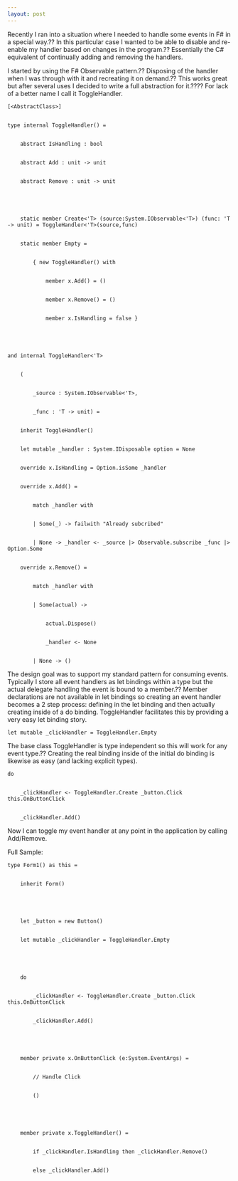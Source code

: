 ```yaml
---
layout: post
---
```

Recently I ran into a situation where I needed to handle some events in F# in
a special way.?? In this particular case I wanted to be able to disable and re-
enable my handler based on changes in the program.?? Essentially the C#
equivalent of continually adding and removing the handlers.

I started by using the F# Observable pattern.?? Disposing of the handler when I
was through with it and recreating it on demand.?? This works great but after
several uses I decided to write a full abstraction for it.???? For lack of a
better name I call it ToggleHandler.

    
    
    [<AbstractClass>]


    type internal ToggleHandler() =


        abstract IsHandling : bool


        abstract Add : unit -> unit


        abstract Remove : unit -> unit


       


        static member Create<'T> (source:System.IObservable<'T>) (func: 'T -> unit) = ToggleHandler<'T>(source,func)


        static member Empty = 


            { new ToggleHandler() with 


                member x.Add() = ()


                member x.Remove() = () 


                member x.IsHandling = false }


    


    and internal ToggleHandler<'T> 


        ( 


            _source : System.IObservable<'T>,


            _func : 'T -> unit) =  


        inherit ToggleHandler()


        let mutable _handler : System.IDisposable option = None


        override x.IsHandling = Option.isSome _handler


        override x.Add() = 


            match _handler with


            | Some(_) -> failwith "Already subcribed"


            | None -> _handler <- _source |> Observable.subscribe _func |> Option.Some


        override x.Remove() =


            match _handler with


            | Some(actual) -> 


                actual.Dispose()


                _handler <- None


            | None -> ()

The design goal was to support my standard pattern for consuming events.
Typically I store all event handlers as let bindings within a type but the
actual delegate handling the event is bound to a member.?? Member declarations
are not available in let bindings so creating an event handler becomes a 2
step process: defining in the let binding and then actually creating inside of
a do binding. ToggleHandler facilitates this by providing a very easy let
binding story.

    
    
    let mutable _clickHandler = ToggleHandler.Empty

The base class ToggleHandler is type independent so this will work for any
event type.?? Creating the real binding inside of the initial do binding is
likewise as easy (and lacking explicit types).

    
    
    do


        _clickHandler <- ToggleHandler.Create _button.Click this.OnButtonClick


        _clickHandler.Add()

Now I can toggle my event handler at any point in the application by calling
Add/Remove.



Full Sample:

    
    
    type Form1() as this =


        inherit Form()


    


        let _button = new Button()


        let mutable _clickHandler = ToggleHandler.Empty


    


        do


            _clickHandler <- ToggleHandler.Create _button.Click this.OnButtonClick


            _clickHandler.Add()


    


        member private x.OnButtonClick (e:System.EventArgs) = 


            // Handle Click 


            ()


    


        member private x.ToggleHandler() =  


            if _clickHandler.IsHandling then _clickHandler.Remove()


            else _clickHandler.Add()

